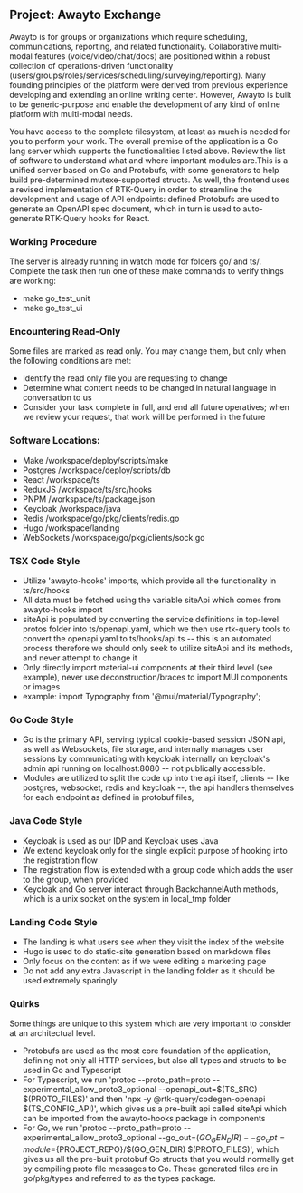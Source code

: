 ## Project: Awayto Exchange
Awayto is for groups or organizations which require scheduling, communications, reporting, and related functionality. Collaborative multi-modal features (voice/video/chat/docs) are positioned within a robust collection of operations-driven functionality (users/groups/roles/services/scheduling/surveying/reporting). Many founding principles of the platform were derived from previous experience developing and extending an online writing center. However, Awayto is built to be generic-purpose and enable the development of any kind of online platform with multi-modal needs.

You have access to the complete filesystem, at least as much is needed for you to perform your work. The overall premise of the application is a Go lang server which supports the functionalities listed above. Review the list of software to understand what and where important modules are.This is a unified server based on Go and Protobufs, with some generators to help build pre-determined mutexe-supported structs. As well, the frontend uses a revised implementation of RTK-Query in order to streamline the development and usage of API endpoints: defined Protobufs are used to generate an OpenAPI spec document, which in turn is used to auto-generate RTK-Query hooks for React.

### Working Procedure
The server is already running in watch mode for folders go/ and ts/. Complete the task then run one of these make commands to verify things are working:
- make go_test_unit
- make go_test_ui

### Encountering Read-Only
Some files are marked as read only. You may change them, but only when the following conditions are met:
- Identify the read only file you are requesting to change
- Determine what content needs to be changed in natural language in conversation to us
- Consider your task complete in full, and end all future operatives; when we review your request, that work will be performed in the future

### Software Locations:
- Make /workspace/deploy/scripts/make
- Postgres /workspace/deploy/scripts/db
- React /workspace/ts
- ReduxJS /workspace/ts/src/hooks
- PNPM /workspace/ts/package.json
- Keycloak /workspace/java
- Redis /workspace/go/pkg/clients/redis.go
- Hugo /workspace/landing
- WebSockets /workspace/go/pkg/clients/sock.go

### TSX Code Style
- Utilize 'awayto-hooks' imports, which provide all the functionality in ts/src/hooks
- All data must be fetched using the variable siteApi which comes from awayto-hooks import
- siteApi is populated by converting the service definitions in top-level protos folder into ts/openapi.yaml, which we then use rtk-query tools to convert the openapi.yaml to ts/hooks/api.ts -- this is an automated process therefore we should only seek to utilize siteApi and its methods, and never attempt to change it
- Only directly import material-ui components at their third level (see example), never use deconstruction/braces to import MUI components or images
- example: import Typography from '@mui/material/Typography';

### Go Code Style
- Go is the primary API, serving typical cookie-based session JSON api, as well as Websockets, file storage, and internally manages user sessions by communicating with keycloak internally on keycloak's admin api running on localhost:8080 -- not publically accessible.
- Modules are utilized to split the code up into the api itself, clients -- like postgres, websocket, redis and keycloak --, the api handlers themselves for each endpoint as defined in protobuf files, 

### Java Code Style
- Keycloak is used as our IDP and Keycloak uses Java
- We extend keycloak only for the single explicit purpose of hooking into the registration flow
- The registration flow is extended with a group code which adds the user to the group, when provided
- Keycloak and Go server interact through BackchannelAuth methods, which is a unix socket on the system in local_tmp folder

### Landing Code Style
- The landing is what users see when they visit the index of the website
- Hugo is used to do static-site generation based on markdown files
- Only focus on the content as if we were editing a marketing page
- Do not add any extra Javascript in the landing folder as it should be used extremely sparingly

### Quirks
Some things are unique to this system which are very important to consider at an architectual level.
- Protobufs are used as the most core foundation of the application, defining not only all HTTP services, but also all types and structs to be used in Go and Typescript
- For Typescript, we run 'protoc --proto_path=proto --experimental_allow_proto3_optional --openapi_out=$(TS_SRC) $(PROTO_FILES)' and then 'npx -y @rtk-query/codegen-openapi $(TS_CONFIG_API)', which gives us a pre-built api called siteApi which can be imported from the awayto-hooks package in components
- For Go, we run 'protoc --proto_path=proto --experimental_allow_proto3_optional --go_out=$(GO_GEN_DIR) --go_opt=module=${PROJECT_REPO}/$(GO_GEN_DIR) $(PROTO_FILES)', which gives us all the pre-built protobuf Go structs that you would normally get by compiling proto file messages to Go. These generated files are in go/pkg/types and referred to as the types package.
